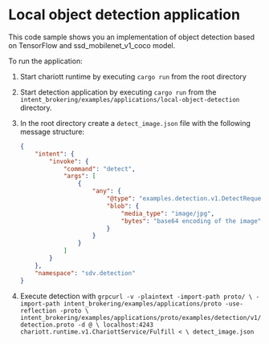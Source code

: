 # Local object detection application

This code sample shows you an implementation of object detection based on
TensorFlow and ssd_mobilenet_v1_coco model.

To run the application:

1. Start chariott runtime by executing `cargo run` from the root directory
2. Start detection application by executing `cargo run` from the
   `intent_brokering/examples/applications/local-object-detection` directory.
3. In the root directory create a `detect_image.json` file with the following
   message structure:

    ```json
    {
        "intent": {
            "invoke": {
                "command": "detect",
                "args": [
                    {
                        "any": {
                            "@type": "examples.detection.v1.DetectRequest",
                            "blob": {
                                "media_type": "image/jpg",
                                "bytes": "base64 encoding of the image"
                            }
                        }
                    }
                ]
            }
        },
        "namespace": "sdv.detection"
    }
    ```

4. Execute detection with `grpcurl -v -plaintext -import-path proto/ \
   -import-path intent_brokering/examples/applications/proto -use-reflection -proto \
   intent_brokering/examples/applications/proto/examples/detection/v1/detection.proto -d @ \
   localhost:4243 chariott.runtime.v1.ChariottService/Fulfill < \
   detect_image.json`
